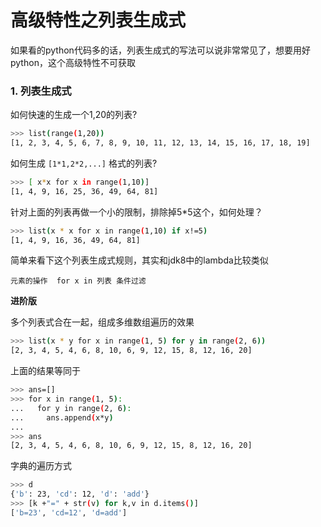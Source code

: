 # 高级特性之列表生成式

如果看的python代码多的话，列表生成式的写法可以说非常常见了，想要用好python，这个高级特性不可获取


### 1. 列表生成式

如何快速的生成一个1,20的列表?

```sh
>>> list(range(1,20))
[1, 2, 3, 4, 5, 6, 7, 8, 9, 10, 11, 12, 13, 14, 15, 16, 17, 18, 19]
```

如何生成 `[1*1,2*2,...]` 格式的列表?

```sh
>>> [ x*x for x in range(1,10)]
[1, 4, 9, 16, 25, 36, 49, 64, 81]
```

针对上面的列表再做一个小的限制，排除掉5*5这个，如何处理？

```sh
>>> list(x * x for x in range(1,10) if x!=5)
[1, 4, 9, 16, 36, 49, 64, 81]
```

简单来看下这个列表生成式规则，其实和jdk8中的lambda比较类似

```
元素的操作  for x in 列表 条件过滤
```

**进阶版**

多个列表式合在一起，组成多维数组遍历的效果

```sh
>>> list(x * y for x in range(1, 5) for y in range(2, 6))
[2, 3, 4, 5, 4, 6, 8, 10, 6, 9, 12, 15, 8, 12, 16, 20]
```

上面的结果等同于

```sh
>>> ans=[]
>>> for x in range(1, 5):
...   for y in range(2, 6):
...     ans.append(x*y)
... 
>>> ans
[2, 3, 4, 5, 4, 6, 8, 10, 6, 9, 12, 15, 8, 12, 16, 20]
```

字典的遍历方式

```sh
>>> d
{'b': 23, 'cd': 12, 'd': 'add'}
>>> [k +"=" + str(v) for k,v in d.items()]
['b=23', 'cd=12', 'd=add']
```
